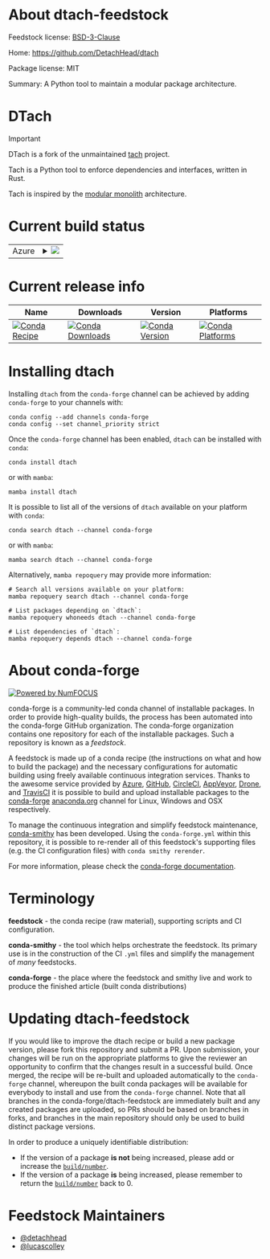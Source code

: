 About dtach-feedstock
=====================

Feedstock license: [BSD-3-Clause](https://github.com/conda-forge/dtach-feedstock/blob/main/LICENSE.txt)

Home: https://github.com/DetachHead/dtach

Package license: MIT

Summary: A Python tool to maintain a modular package architecture.

# DTach

> [!IMPORTANT]
> DTach is a fork of the unmaintained [tach](https://github.com/gauge-sh/tach) project.

Tach is a Python tool to enforce dependencies and interfaces, written in Rust.

Tach is inspired by the [modular monolith](https://www.milanjovanovic.tech/blog/what-is-a-modular-monolith) architecture.


Current build status
====================


<table>
    
  <tr>
    <td>Azure</td>
    <td>
      <details>
        <summary>
          <a href="https://dev.azure.com/conda-forge/feedstock-builds/_build/latest?definitionId=26750&branchName=main">
            <img src="https://dev.azure.com/conda-forge/feedstock-builds/_apis/build/status/dtach-feedstock?branchName=main">
          </a>
        </summary>
        <table>
          <thead><tr><th>Variant</th><th>Status</th></tr></thead>
          <tbody><tr>
              <td>linux_64_python3.10.____cpython</td>
              <td>
                <a href="https://dev.azure.com/conda-forge/feedstock-builds/_build/latest?definitionId=26750&branchName=main">
                  <img src="https://dev.azure.com/conda-forge/feedstock-builds/_apis/build/status/dtach-feedstock?branchName=main&jobName=linux&configuration=linux%20linux_64_python3.10.____cpython" alt="variant">
                </a>
              </td>
            </tr><tr>
              <td>linux_64_python3.11.____cpython</td>
              <td>
                <a href="https://dev.azure.com/conda-forge/feedstock-builds/_build/latest?definitionId=26750&branchName=main">
                  <img src="https://dev.azure.com/conda-forge/feedstock-builds/_apis/build/status/dtach-feedstock?branchName=main&jobName=linux&configuration=linux%20linux_64_python3.11.____cpython" alt="variant">
                </a>
              </td>
            </tr><tr>
              <td>linux_64_python3.12.____cpython</td>
              <td>
                <a href="https://dev.azure.com/conda-forge/feedstock-builds/_build/latest?definitionId=26750&branchName=main">
                  <img src="https://dev.azure.com/conda-forge/feedstock-builds/_apis/build/status/dtach-feedstock?branchName=main&jobName=linux&configuration=linux%20linux_64_python3.12.____cpython" alt="variant">
                </a>
              </td>
            </tr><tr>
              <td>linux_64_python3.13.____cp313</td>
              <td>
                <a href="https://dev.azure.com/conda-forge/feedstock-builds/_build/latest?definitionId=26750&branchName=main">
                  <img src="https://dev.azure.com/conda-forge/feedstock-builds/_apis/build/status/dtach-feedstock?branchName=main&jobName=linux&configuration=linux%20linux_64_python3.13.____cp313" alt="variant">
                </a>
              </td>
            </tr><tr>
<<<<<<< HEAD
              <td>osx_arm64_python3.10.____cpython</td>
              <td>
                <a href="https://dev.azure.com/conda-forge/feedstock-builds/_build/latest?definitionId=26750&branchName=main">
                  <img src="https://dev.azure.com/conda-forge/feedstock-builds/_apis/build/status/dtach-feedstock?branchName=main&jobName=osx&configuration=osx%20osx_arm64_python3.10.____cpython" alt="variant">
                </a>
              </td>
            </tr><tr>
              <td>osx_arm64_python3.11.____cpython</td>
              <td>
                <a href="https://dev.azure.com/conda-forge/feedstock-builds/_build/latest?definitionId=26750&branchName=main">
                  <img src="https://dev.azure.com/conda-forge/feedstock-builds/_apis/build/status/dtach-feedstock?branchName=main&jobName=osx&configuration=osx%20osx_arm64_python3.11.____cpython" alt="variant">
                </a>
              </td>
            </tr><tr>
              <td>osx_arm64_python3.12.____cpython</td>
              <td>
                <a href="https://dev.azure.com/conda-forge/feedstock-builds/_build/latest?definitionId=26750&branchName=main">
                  <img src="https://dev.azure.com/conda-forge/feedstock-builds/_apis/build/status/dtach-feedstock?branchName=main&jobName=osx&configuration=osx%20osx_arm64_python3.12.____cpython" alt="variant">
                </a>
              </td>
            </tr><tr>
              <td>osx_arm64_python3.13.____cp313</td>
              <td>
                <a href="https://dev.azure.com/conda-forge/feedstock-builds/_build/latest?definitionId=26750&branchName=main">
                  <img src="https://dev.azure.com/conda-forge/feedstock-builds/_apis/build/status/dtach-feedstock?branchName=main&jobName=osx&configuration=osx%20osx_arm64_python3.13.____cp313" alt="variant">
=======
              <td>linux_64_python3.14.____cp314</td>
              <td>
                <a href="https://dev.azure.com/conda-forge/feedstock-builds/_build/latest?definitionId=26750&branchName=main">
                  <img src="https://dev.azure.com/conda-forge/feedstock-builds/_apis/build/status/dtach-feedstock?branchName=main&jobName=linux&configuration=linux%20linux_64_python3.14.____cp314" alt="variant">
>>>>>>> main
                </a>
              </td>
            </tr>
          </tbody>
        </table>
      </details>
    </td>
  </tr>
</table>

Current release info
====================

| Name | Downloads | Version | Platforms |
| --- | --- | --- | --- |
| [![Conda Recipe](https://img.shields.io/badge/recipe-dtach-green.svg)](https://anaconda.org/conda-forge/dtach) | [![Conda Downloads](https://img.shields.io/conda/dn/conda-forge/dtach.svg)](https://anaconda.org/conda-forge/dtach) | [![Conda Version](https://img.shields.io/conda/vn/conda-forge/dtach.svg)](https://anaconda.org/conda-forge/dtach) | [![Conda Platforms](https://img.shields.io/conda/pn/conda-forge/dtach.svg)](https://anaconda.org/conda-forge/dtach) |

Installing dtach
================

Installing `dtach` from the `conda-forge` channel can be achieved by adding `conda-forge` to your channels with:

```
conda config --add channels conda-forge
conda config --set channel_priority strict
```

Once the `conda-forge` channel has been enabled, `dtach` can be installed with `conda`:

```
conda install dtach
```

or with `mamba`:

```
mamba install dtach
```

It is possible to list all of the versions of `dtach` available on your platform with `conda`:

```
conda search dtach --channel conda-forge
```

or with `mamba`:

```
mamba search dtach --channel conda-forge
```

Alternatively, `mamba repoquery` may provide more information:

```
# Search all versions available on your platform:
mamba repoquery search dtach --channel conda-forge

# List packages depending on `dtach`:
mamba repoquery whoneeds dtach --channel conda-forge

# List dependencies of `dtach`:
mamba repoquery depends dtach --channel conda-forge
```


About conda-forge
=================

[![Powered by
NumFOCUS](https://img.shields.io/badge/powered%20by-NumFOCUS-orange.svg?style=flat&colorA=E1523D&colorB=007D8A)](https://numfocus.org)

conda-forge is a community-led conda channel of installable packages.
In order to provide high-quality builds, the process has been automated into the
conda-forge GitHub organization. The conda-forge organization contains one repository
for each of the installable packages. Such a repository is known as a *feedstock*.

A feedstock is made up of a conda recipe (the instructions on what and how to build
the package) and the necessary configurations for automatic building using freely
available continuous integration services. Thanks to the awesome service provided by
[Azure](https://azure.microsoft.com/en-us/services/devops/), [GitHub](https://github.com/),
[CircleCI](https://circleci.com/), [AppVeyor](https://www.appveyor.com/),
[Drone](https://cloud.drone.io/welcome), and [TravisCI](https://travis-ci.com/)
it is possible to build and upload installable packages to the
[conda-forge](https://anaconda.org/conda-forge) [anaconda.org](https://anaconda.org/)
channel for Linux, Windows and OSX respectively.

To manage the continuous integration and simplify feedstock maintenance,
[conda-smithy](https://github.com/conda-forge/conda-smithy) has been developed.
Using the ``conda-forge.yml`` within this repository, it is possible to re-render all of
this feedstock's supporting files (e.g. the CI configuration files) with ``conda smithy rerender``.

For more information, please check the [conda-forge documentation](https://conda-forge.org/docs/).

Terminology
===========

**feedstock** - the conda recipe (raw material), supporting scripts and CI configuration.

**conda-smithy** - the tool which helps orchestrate the feedstock.
                   Its primary use is in the construction of the CI ``.yml`` files
                   and simplify the management of *many* feedstocks.

**conda-forge** - the place where the feedstock and smithy live and work to
                  produce the finished article (built conda distributions)


Updating dtach-feedstock
========================

If you would like to improve the dtach recipe or build a new
package version, please fork this repository and submit a PR. Upon submission,
your changes will be run on the appropriate platforms to give the reviewer an
opportunity to confirm that the changes result in a successful build. Once
merged, the recipe will be re-built and uploaded automatically to the
`conda-forge` channel, whereupon the built conda packages will be available for
everybody to install and use from the `conda-forge` channel.
Note that all branches in the conda-forge/dtach-feedstock are
immediately built and any created packages are uploaded, so PRs should be based
on branches in forks, and branches in the main repository should only be used to
build distinct package versions.

In order to produce a uniquely identifiable distribution:
 * If the version of a package **is not** being increased, please add or increase
   the [``build/number``](https://docs.conda.io/projects/conda-build/en/latest/resources/define-metadata.html#build-number-and-string).
 * If the version of a package **is** being increased, please remember to return
   the [``build/number``](https://docs.conda.io/projects/conda-build/en/latest/resources/define-metadata.html#build-number-and-string)
   back to 0.

Feedstock Maintainers
=====================

* [@detachhead](https://github.com/detachhead/)
* [@lucascolley](https://github.com/lucascolley/)

